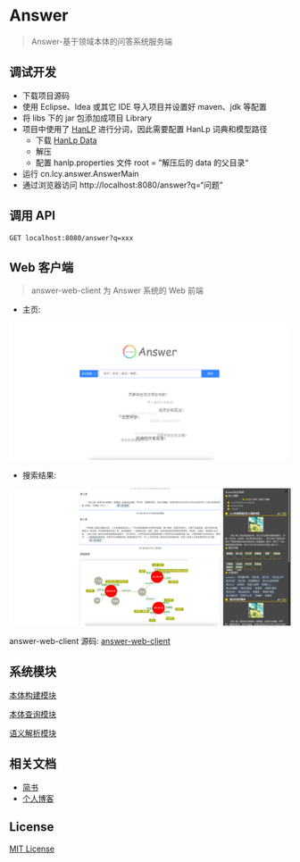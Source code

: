 # Answer

> Answer-基于领域本体的问答系统服务端

## 调试开发
* 下载项目源码
* 使用 Eclipse、Idea 或其它 IDE 导入项目并设置好 maven、jdk 等配置
* 将 libs 下的 jar 包添加成项目 Library
* 项目中使用了 [HanLP](https://github.com/hankcs/HanLP) 进行分词，因此需要配置 HanLp 词典和模型路径
    * 下载 [HanLp Data](https://github.com/hankcs/HanLP/releases/tag/v1.2.9)
    * 解压
    * 配置 hanlp.properties 文件 root = ”解压后的 data 的父目录“
* 运行 cn.lcy.answer.AnswerMain
* 通过浏览器访问 http://localhost:8080/answer?q=“问题”
## 调用 API
```
GET localhost:8080/answer?q=xxx
```

## Web 客户端
> answer-web-client 为 Answer 系统的 Web 前端

* 主页:

![image](./screenShots/主页.png)

* 搜索结果:

![image](./screenShots/搜索结果-1.png)

answer-web-client 源码: [answer-web-client](https://github.com/YueHub/answer-web-client)

## 系统模块
[本体构建模块](https://github.com/YueHub/answer-ontology-construction)

[本体查询模块](https://github.com/YueHub/answer-ontology-query)

[语义解析模块](https://github.com/YueHub/answer-knowledge-analysis)

## 相关文档
* [简书](https://www.jianshu.com/nb/17523853)
* [个人博客](https://yuehub.github.io/2018/03/03/Answer-Preface/)

## License
[MIT License](https://github.com/YueHub/Answer/blob/master/LICENSE.md)
